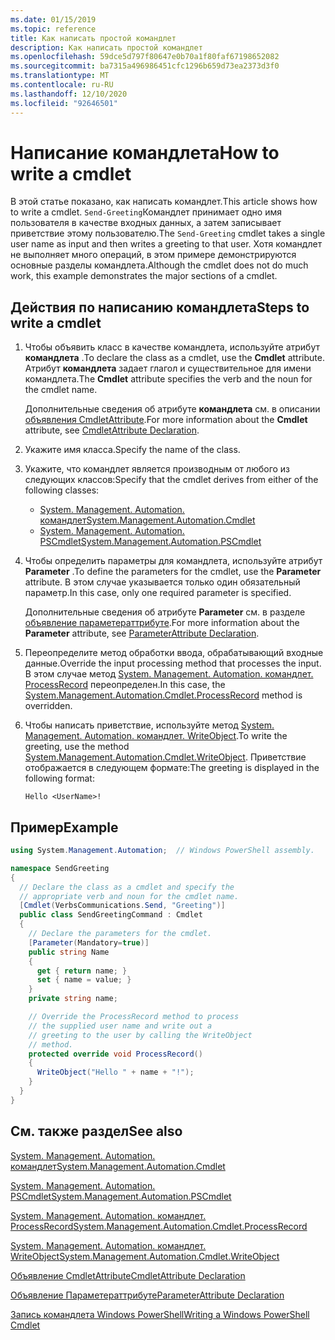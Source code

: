 ```yaml
---
ms.date: 01/15/2019
ms.topic: reference
title: Как написать простой командлет
description: Как написать простой командлет
ms.openlocfilehash: 59dce5d797f80647e0b70a1f80faf67198652082
ms.sourcegitcommit: ba7315a496986451cfc1296b659d73ea2373d3f0
ms.translationtype: MT
ms.contentlocale: ru-RU
ms.lasthandoff: 12/10/2020
ms.locfileid: "92646501"
---
```

# <a name="how-to-write-a-cmdlet"></a><span data-ttu-id="6993d-103">Написание командлета</span><span class="sxs-lookup"><span data-stu-id="6993d-103">How to write a cmdlet</span></span>

<span data-ttu-id="6993d-104">В этой статье показано, как написать командлет.</span><span class="sxs-lookup"><span data-stu-id="6993d-104">This article shows how to write a cmdlet.</span></span> <span data-ttu-id="6993d-105">`Send-Greeting`Командлет принимает одно имя пользователя в качестве входных данных, а затем записывает приветствие этому пользователю.</span><span class="sxs-lookup"><span data-stu-id="6993d-105">The `Send-Greeting` cmdlet takes a single user name as input and then writes a greeting to that user.</span></span> <span data-ttu-id="6993d-106">Хотя командлет не выполняет много операций, в этом примере демонстрируются основные разделы командлета.</span><span class="sxs-lookup"><span data-stu-id="6993d-106">Although the cmdlet does not do much work, this example demonstrates the major sections of a cmdlet.</span></span>

## <a name="steps-to-write-a-cmdlet"></a><span data-ttu-id="6993d-107">Действия по написанию командлета</span><span class="sxs-lookup"><span data-stu-id="6993d-107">Steps to write a cmdlet</span></span>

1. <span data-ttu-id="6993d-108">Чтобы объявить класс в качестве командлета, используйте атрибут **командлета** .</span><span class="sxs-lookup"><span data-stu-id="6993d-108">To declare the class as a cmdlet, use the **Cmdlet** attribute.</span></span> <span data-ttu-id="6993d-109">Атрибут **командлета** задает глагол и существительное для имени командлета.</span><span class="sxs-lookup"><span data-stu-id="6993d-109">The **Cmdlet** attribute specifies the verb and the noun for the cmdlet name.</span></span>

   <span data-ttu-id="6993d-110">Дополнительные сведения об атрибуте **командлета** см. в описании [объявления CmdletAttribute](cmdlet-attribute-declaration.md).</span><span class="sxs-lookup"><span data-stu-id="6993d-110">For more information about the **Cmdlet** attribute, see [CmdletAttribute Declaration](cmdlet-attribute-declaration.md).</span></span>

2. <span data-ttu-id="6993d-111">Укажите имя класса.</span><span class="sxs-lookup"><span data-stu-id="6993d-111">Specify the name of the class.</span></span>

3. <span data-ttu-id="6993d-112">Укажите, что командлет является производным от любого из следующих классов:</span><span class="sxs-lookup"><span data-stu-id="6993d-112">Specify that the cmdlet derives from either of the following classes:</span></span>

   * [<span data-ttu-id="6993d-113">System. Management. Automation. командлет</span><span class="sxs-lookup"><span data-stu-id="6993d-113">System.Management.Automation.Cmdlet</span></span>](/dotnet/api/System.Management.Automation.Cmdlet)
   * [<span data-ttu-id="6993d-114">System. Management. Automation. PSCmdlet</span><span class="sxs-lookup"><span data-stu-id="6993d-114">System.Management.Automation.PSCmdlet</span></span>](/dotnet/api/System.Management.Automation.PSCmdlet)

4. <span data-ttu-id="6993d-115">Чтобы определить параметры для командлета, используйте атрибут **Parameter** .</span><span class="sxs-lookup"><span data-stu-id="6993d-115">To define the parameters for the cmdlet, use the **Parameter** attribute.</span></span> <span data-ttu-id="6993d-116">В этом случае указывается только один обязательный параметр.</span><span class="sxs-lookup"><span data-stu-id="6993d-116">In this case, only one required parameter is specified.</span></span>

   <span data-ttu-id="6993d-117">Дополнительные сведения об атрибуте **Parameter** см. в разделе [объявление параметераттрибуте](parameter-attribute-declaration.md).</span><span class="sxs-lookup"><span data-stu-id="6993d-117">For more information about the **Parameter** attribute, see [ParameterAttribute Declaration](parameter-attribute-declaration.md).</span></span>

5. <span data-ttu-id="6993d-118">Переопределите метод обработки ввода, обрабатывающий входные данные.</span><span class="sxs-lookup"><span data-stu-id="6993d-118">Override the input processing method that processes the input.</span></span> <span data-ttu-id="6993d-119">В этом случае метод [System. Management. Automation. командлет. ProcessRecord](/dotnet/api/System.Management.Automation.Cmdlet.ProcessRecord) переопределен.</span><span class="sxs-lookup"><span data-stu-id="6993d-119">In this case, the [System.Management.Automation.Cmdlet.ProcessRecord](/dotnet/api/System.Management.Automation.Cmdlet.ProcessRecord) method is overridden.</span></span>

6. <span data-ttu-id="6993d-120">Чтобы написать приветствие, используйте метод [System. Management. Automation. командлет. WriteObject](/dotnet/api/System.Management.Automation.Cmdlet.WriteObject).</span><span class="sxs-lookup"><span data-stu-id="6993d-120">To write the greeting, use the method [System.Management.Automation.Cmdlet.WriteObject](/dotnet/api/System.Management.Automation.Cmdlet.WriteObject).</span></span>
   <span data-ttu-id="6993d-121">Приветствие отображается в следующем формате:</span><span class="sxs-lookup"><span data-stu-id="6993d-121">The greeting is displayed in the following format:</span></span>

   ```Output
   Hello <UserName>!
   ```

## <a name="example"></a><span data-ttu-id="6993d-122">Пример</span><span class="sxs-lookup"><span data-stu-id="6993d-122">Example</span></span>

```csharp
using System.Management.Automation;  // Windows PowerShell assembly.

namespace SendGreeting
{
  // Declare the class as a cmdlet and specify the
  // appropriate verb and noun for the cmdlet name.
  [Cmdlet(VerbsCommunications.Send, "Greeting")]
  public class SendGreetingCommand : Cmdlet
  {
    // Declare the parameters for the cmdlet.
    [Parameter(Mandatory=true)]
    public string Name
    {
      get { return name; }
      set { name = value; }
    }
    private string name;

    // Override the ProcessRecord method to process
    // the supplied user name and write out a
    // greeting to the user by calling the WriteObject
    // method.
    protected override void ProcessRecord()
    {
      WriteObject("Hello " + name + "!");
    }
  }
}
```

## <a name="see-also"></a><span data-ttu-id="6993d-123">См. также раздел</span><span class="sxs-lookup"><span data-stu-id="6993d-123">See also</span></span>

[<span data-ttu-id="6993d-124">System. Management. Automation. командлет</span><span class="sxs-lookup"><span data-stu-id="6993d-124">System.Management.Automation.Cmdlet</span></span>](/dotnet/api/System.Management.Automation.Cmdlet)

[<span data-ttu-id="6993d-125">System. Management. Automation. PSCmdlet</span><span class="sxs-lookup"><span data-stu-id="6993d-125">System.Management.Automation.PSCmdlet</span></span>](/dotnet/api/System.Management.Automation.PSCmdlet)

[<span data-ttu-id="6993d-126">System. Management. Automation. командлет. ProcessRecord</span><span class="sxs-lookup"><span data-stu-id="6993d-126">System.Management.Automation.Cmdlet.ProcessRecord</span></span>](/dotnet/api/System.Management.Automation.Cmdlet.ProcessRecord)

[<span data-ttu-id="6993d-127">System. Management. Automation. командлет. WriteObject</span><span class="sxs-lookup"><span data-stu-id="6993d-127">System.Management.Automation.Cmdlet.WriteObject</span></span>](/dotnet/api/System.Management.Automation.Cmdlet.WriteObject)

[<span data-ttu-id="6993d-128">Объявление CmdletAttribute</span><span class="sxs-lookup"><span data-stu-id="6993d-128">CmdletAttribute Declaration</span></span>](cmdlet-attribute-declaration.md)

[<span data-ttu-id="6993d-129">Объявление Параметераттрибуте</span><span class="sxs-lookup"><span data-stu-id="6993d-129">ParameterAttribute Declaration</span></span>](parameter-attribute-declaration.md)

[<span data-ttu-id="6993d-130">Запись командлета Windows PowerShell</span><span class="sxs-lookup"><span data-stu-id="6993d-130">Writing a Windows PowerShell Cmdlet</span></span>](writing-a-windows-powershell-cmdlet.md)
